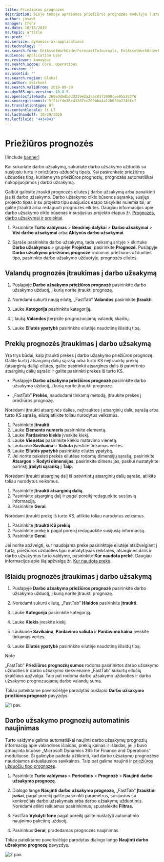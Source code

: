 ```yaml
---
title: Priežiūros prognozės
description: Šioje temoje aprašomos priežiūros prognozės modulyje Turto valdymas.
author: josaw1
manager: tfehr
ms.date: 10/15/2019
ms.topic: article
ms.prod: ''
ms.service: dynamics-ax-applications
ms.technology: ''
ms.search.form: EntAssetWorkOrderForecastToJournals, EntAssetWorkOrderForecast
audience: Application User
ms.reviewer: kamaybac
ms.search.scope: Core, Operations
ms.custom: ''
ms.assetid: ''
ms.search.region: Global
ms.author: mkirknel
ms.search.validFrom: 2019-09-30
ms.dyn365.ops.version: 10.0.5
ms.openlocfilehash: 2686dd6db032239e2a3aac03f3998cee055302f6
ms.sourcegitcommit: 5f21cfde36c43887ec209bba4a12b830a1746fcf
ms.translationtype: HT
ms.contentlocale: lt-LT
ms.lasthandoff: 10/29/2020
ms.locfileid: "4434043"
---
```

# <a name="maintenance-forecasts"></a>Priežiūros prognozės

[!include [banner](../../includes/banner.md)]



Kai sukuriate darbo užsakymą, sukuriate darbo užsakymo užduotis su susijusiu turtu ir priežiūros užduočių tipais. Kai pasirenkate priežiūros užduoties tipą, kuriame yra priežiūros prognozių, prognozės automatiškai nukopijuojamos į darbo užsakymą.

Galbūt galėsite įtraukti prognozės eilutes į darbo užsakymą arba panaikinti jas iš darbo užsakymo. Darbo užsakymo ciklo būsenos sąranka, susijęs projekto tipas ir su projekto tipu susijusios etapo taisyklės nulemia tai, ar galite įtraukti arba redaguoti prognozės eilutes. Daugiau informacijos apie darbo užsakymo ciklo būsenas ir susijusius projekto etapus žr. [Prognozės, darbo užsakymai ir projektai](../integration-to-project-management-and-accounting/forecasts-work-orders-and-projects.md).

1. Pasirinkite **Turto valdymas** > **Bendrieji dalykai** > **Darbo užsakymai** > **Visi darbo užsakymai** arba **Aktyvūs darbo užsakymai**.

2. Sąraše pasirinkite darbo užsakymą, tada veiksmų srityje > skirtuke **Darbo užsakymas** > grupėje **Projektas**, pasirinkite **Prognozė**. Puslapyje **Darbo užsakymo priežiūros prognozė** rodomos priežiūros užduoties tipo, pasirinkto darbo užsakymo užduotyje, prognozės eilutės.


## <a name="add-an-hours-forecast-to-a-work-order"></a>Valandų prognozės įtraukimas į darbo užsakymą

1. Puslapyje **Darbo užsakymo priežiūros prognozė** pasirinkite darbo užsakymo užduotį, į kurią norite įtraukti prognozę.

2. Norėdami sukurti naują eilutę, „FastTab” **Valandos** pasirinkite **Įtraukti**.

3. Lauke **Kategorija** pasirinkite kategoriją.

4. Į lauką **Valandos** įterpkite prognozuojamų valandų skaičių.

5. Lauke **Eilutės ypatybė** pasirinkite eilutėje naudotiną išlaidų tipą.


## <a name="add-an-items-forecast-to-a-work-order"></a>Prekių prognozės įtraukimas į darbo užsakymą

Yra trys būdai, kaip įtraukti prekes į darbo užsakymo priežiūros prognozę. Galite kurti į atsarginių dalių sąrašą arba turto KS neįtrauktų prekių (atsarginių dalių) eilutes, galite pasirinkti atsargines dalis iš patvirtinto atsarginių dalių sąrašo ir galite pasirinkti prekes iš turto KS.

- Puslapyje **Darbo užsakymo priežiūros prognozė** pasirinkite darbo užsakymo užduotį, į kurią norite įtraukti prognozę.

- „FastTab” **Prekės**, naudodami tinkamą metodą, įtraukite prekes į priežiūros prognozę.

Norėdami įtraukti atsarginės dalies, neįtrauktos į atsarginių dalių sąrašą arba turto KS sąrašą, eilutę atlikite toliau nurodytus veiksmus.

1. Pasirinkite **Įtraukti**.
2. Lauke **Elemento numeris** pasirinkite elementą.
3. Lauke **Pardavimo kiekis** įveskite kiekį.
4. Lauke **Vienetas** pasirinkite kiekio matavimo vienetą.
5. Laukuose **Savikaina** ir **Valiuta** įveskite tinkamas vertes.
6. Lauke **Eilutės ypatybė** pasirinkite eilutės ypatybę.
7. Jei norite pakeisti prekės eilutėse rodomų dimensijų sąrašą, pasirinkite **Atsargos** > **Rodyti dimensijas**, pasirinkite dimensijas, paskui nustatykite parinktį **Įrašyti sąranką** į **Taip**.

Norėdami įtraukti atsarginę dalį iš patvirtintų atsarginių dalių sąrašo, atlikite toliau nurodytus veiksmus.

1. Pasirinkite **Įtraukti atsarginių dalių**.
2. Pasirinkite atsarginę dalį ir pagal poreikį redaguokite susijusią informaciją.
3. Pasirinkite **Gerai**.

Norėdami įtraukti prekę iš turto KS, atlikite toliau nurodytus veiksmus.

1. Pasirinkite **Įtraukti KS prekių**.
2. Pasirinkite prekę ir pagal poreikį redaguokite susijusią informaciją.
3. Pasirinkite **Gerai**.

Jei norite apžvelgti, kur naudojama prekė pasirinktoje eilutėje atsižvelgiant į turtą, priežiūros užduoties tipo numatytąsias reikšmes, atsargines dalis ir darbo užsakymus turto valdyme, pasirinkite **Kur naudota prekė**. Daugiau informacijos apie šią apžvalgą žr. [Kur naudota prekė](../controlling-and-reporting/item-where-used.md).


## <a name="add-an-expense-forecast-to-a-work-order"></a>Išlaidų prognozės įtraukimas į darbo užsakymą

1. Puslapyje **Darbo užsakymo priežiūros prognozė** pasirinkite darbo užsakymo užduotį, į kurią norite įtraukti prognozę.

2. Norėdami sukurti eilutę, „FastTab” **Išlaidos** pasirinkite **Įtraukti**.

3. Lauke **Kategorija** pasirinkite kategoriją.

4. Lauke **Kiekis** įveskite kiekį.

5. Laukuose **Savikaina**, **Pardavimo valiuta** ir **Pardavimo kaina** įveskite tinkamas vertes.

6. Lauke **Eilutės ypatybė** pasirinkite eilutėje naudotiną išlaidų tipą.

>[!NOTE]
>„FastTab” **Priežiūros prognozių sumos** rodoma pasirinktos darbo užsakymo užduoties ir darbo užsakymo kiekviename „FastTab” sukurtų eilučių skaičiaus apžvalga. Taip pat rodoma darbo užsakymo užduoties ir darbo užsakymo prognozuojamų darbo valandų suma.

Toliau pateiktame paveikslėlyje parodytas puslapio **Darbo užsakymo priežiūros prognozė** pavyzdys.

![1 pav.](media/06-work-orders.png)


## <a name="automatic-update-of-work-order-forecasts"></a>Darbo užsakymo prognozių automatinis naujinimas

Turto valdyme galima automatiškai naujinti darbo užsakymų prognozių informaciją apie valandines išlaidas, prekių kainas ir išlaidas, jei ji buvo atnaujinta kituose „Microsoft Dynamics 365 for Finance and Operations“ moduliuose. Ši galimybė padeda užtikrinti, kad darbo užsakymų prognozėse naudojamos aktualiausios savikainos. Taip pat galima naujinti ir [priežiūros užduočių tipo prognozes](../setup-for-work-orders/job-groups-and-job-types-variants-trades-and-checklists.md).

1. Pasirinkite **Turto valdymas** > **Periodinis** > **Prognozė** > **Naujinti darbo užsakymo prognozę**.

2. Dialogo lange **Naujinti darbo užsakymo prognozę**, „FastTab” **Įtrauktini įrašai**, pagal poreikį galite pasirinkti parametrus, susijusius su konkrečiais darbo užsakymais arba darbo užsakymų užduotimis. Norėdami atlikti reikiamus pasirinkimus, spustelėkite **Filtras**.

3. FastTab **Vykdyti fone** pagal poreikį galite nustatyti automatinio naujinimo paketinę užduotį.

4. Pasirinkus **Gerai**, pradedamas prognozės naujinimas.


Toliau pateiktame paveikslėlyje parodytas dialogo lango **Naujinti darbo užsakymo prognozę** pavyzdys.

![2 pav.](media/07-work-orders.png)
